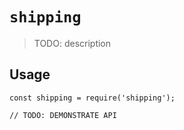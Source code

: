 # `shipping`

> TODO: description

## Usage

```
const shipping = require('shipping');

// TODO: DEMONSTRATE API
```
